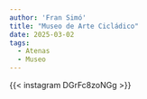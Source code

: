 ```yaml
---
author: 'Fran Simó'
title: "Museo de Arte Cicládico"
date: 2025-03-02
tags:
  - Atenas
  - Museo
---
```


{{< instagram DGrFc8zoNGg >}}

